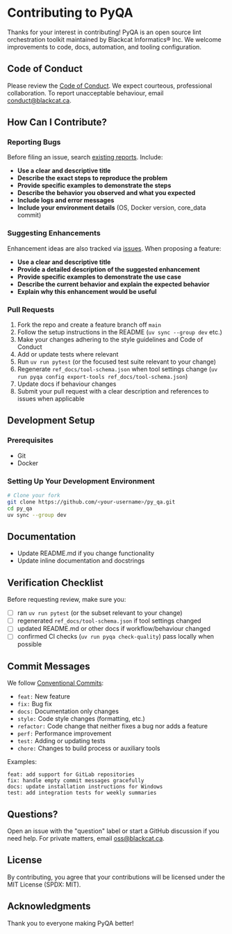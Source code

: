 <!-- SPDX-License-Identifier: MIT -->
<!-- Copyright (c) 2025 Blackcat Informatics® Inc. -->

# Contributing to PyQA

Thanks for your interest in contributing! PyQA is an open source lint orchestration toolkit maintained by Blackcat Informatics® Inc. We welcome improvements to code, docs, automation, and tooling configuration.

## Code of Conduct

Please review the [Code of Conduct](CODE_OF_CONDUCT.md). We expect courteous, professional collaboration. To report unacceptable behaviour, email [conduct@blackcat.ca](mailto:conduct@blackcat.ca).

## How Can I Contribute?

### Reporting Bugs

Before filing an issue, search [existing reports](https://github.com/paudley/py_qa/issues). Include:

* **Use a clear and descriptive title**
* **Describe the exact steps to reproduce the problem**
* **Provide specific examples to demonstrate the steps**
* **Describe the behavior you observed and what you expected**
* **Include logs and error messages**
* **Include your environment details** (OS, Docker version, core_data commit)

### Suggesting Enhancements

Enhancement ideas are also tracked via [issues](https://github.com/paudley/py_qa/issues). When proposing a feature:

* **Use a clear and descriptive title**
* **Provide a detailed description of the suggested enhancement**
* **Provide specific examples to demonstrate the use case**
* **Describe the current behavior and explain the expected behavior**
* **Explain why this enhancement would be useful**

### Pull Requests

1. Fork the repo and create a feature branch off `main`
2. Follow the setup instructions in the README (`uv sync --group dev` etc.)
3. Make your changes adhering to the style guidelines and Code of Conduct
4. Add or update tests where relevant
5. Run `uv run pytest` (or the focused test suite relevant to your change)
6. Regenerate `ref_docs/tool-schema.json` when tool settings change (`uv run pyqa config export-tools ref_docs/tool-schema.json`)
7. Update docs if behaviour changes
8. Submit your pull request with a clear description and references to issues when applicable

## Development Setup

### Prerequisites

- Git
- Docker

### Setting Up Your Development Environment

```bash
# Clone your fork
git clone https://github.com/<your-username>/py_qa.git
cd py_qa
uv sync --group dev
```

## Documentation

- Update README.md if you change functionality
- Update inline documentation and docstrings

## Verification Checklist

Before requesting review, make sure you:

- [ ] ran `uv run pytest` (or the subset relevant to your change)
- [ ] regenerated `ref_docs/tool-schema.json` if tool settings changed
- [ ] updated README.md or other docs if workflow/behaviour changed
- [ ] confirmed CI checks (`uv run pyqa check-quality`) pass locally when possible

## Commit Messages

We follow [Conventional Commits](https://www.conventionalcommits.org/):

- `feat:` New feature
- `fix:` Bug fix
- `docs:` Documentation only changes
- `style:` Code style changes (formatting, etc.)
- `refactor:` Code change that neither fixes a bug nor adds a feature
- `perf:` Performance improvement
- `test:` Adding or updating tests
- `chore:` Changes to build process or auxiliary tools

Examples:
```
feat: add support for GitLab repositories
fix: handle empty commit messages gracefully
docs: update installation instructions for Windows
test: add integration tests for weekly summaries
```

## Questions?

Open an issue with the "question" label or start a GitHub discussion if you need help. For private matters, email [oss@blackcat.ca](mailto:oss@blackcat.ca).

## License

By contributing, you agree that your contributions will be licensed under the MIT License (SPDX: MIT).

## Acknowledgments

Thank you to everyone making PyQA better!
